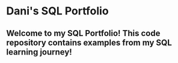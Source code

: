 # Dani's SQL Portfolio

## Welcome to my SQL Portfolio! This code repository contains examples from my SQL learning journey! 
